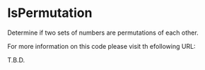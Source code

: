 # IsPermutation
Determine if two sets of numbers are permutations of each other.

For more information on this code please visit th efollowing URL:

T.B.D.
